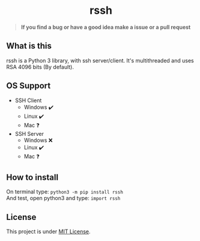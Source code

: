 <h1 align="center"> rssh </h1>

> **If you find a bug or have a good idea make a issue or a pull request**

## What is this
rssh is a Python 3 library, with ssh server/client. It's multithreaded and uses RSA 4096 bits (By default).

## OS Support
- SSH Client
    - Windows :heavy_check_mark:
    - Linux :heavy_check_mark:
    - Mac :question:
- SSH Server
    - Windows :x:
    - Linux :heavy_check_mark:
    - Mac :question:

## How to install
On terminal type: ```python3 -m pip install rssh ```                                                                                      
And test, open python3 and type: ```import rssh```

## License
This project is under [MIT License](LICENSE).

